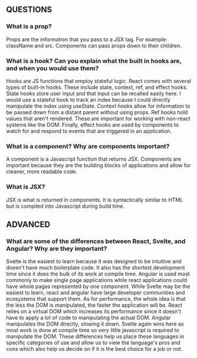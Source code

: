 ## QUESTIONS

### What is a prop?

Props are the information that you pass to a JSX tag. For example: className and src. Components can pass props down to their children.

### What is a hook? Can you explain what the built in hooks are, and when you would use them?

Hooks are JS functions that employ stateful logic. React comes with several types of built-in hooks. These include state, context, ref, and effect hooks. State hooks store user input and that input can be recalled easily here. I would use a stateful hook to track an index because I could directly manipulate the index using useState. Context hooks allow for information to be passed down from a distant parent without using props. Ref hooks hold values that aren't rendered. These are important for working with non-react systems like the DOM. Finally, effect hooks are used by components to watch for and respond to events that are triggered in an application.

### What is a component? Why are components important?

A component is a Javascript function that returns JSX. Components are important because they are the building blocks of applications and allow for cleaner, more readable code.

### What is JSX?

JSX is what is returned in components. It is syntactically similar to HTML but is compiled into Javascript during build time.

## ADVANCED

### What are some of the differences between React, Svelte, and Angular? Why are they important?

Svelte is the easiest to learn because it was designed to be intuitive and doesn't have much boilerplate code. It also has the shortest development time since it does the bulk of its work at compile time. Angular is used most commonly to make single page applications while react applications could have whole pages represented by one component. While Svelte may be the easiest to learn, react and angular have large developer communities and ecosystems that support them. As for performance, the whole idea is that the less the DOM is manipulated, the faster the application will be. React relies on a virtual DOM which increases its performance since it doesn't have to apply a lot of code to manipulating the actual DOM. Angular manipulates the DOM directly, slowing it down. Svelte again wins here as most work is done at compile time so very little javascript is required to manipulate the DOM. These differences help us place these languages in specific categories of use and allow us to view the language's pros and cons which also help us decide on if it is the best choice for a job or not.
